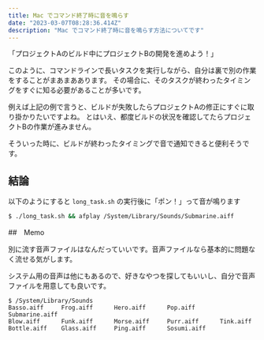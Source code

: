 ```yaml
---
title: Mac でコマンド終了時に音を鳴らす
date: "2023-03-07T08:28:36.414Z"
description: "Mac でコマンド終了時に音を鳴らす方法についてです"
---
```


「プロジェクトAのビルド中にプロジェクトBの開発を進めよう！」

このように、コマンドラインで長いタスクを実行しながら、自分は裏で別の作業をすることがまあまああります。
その場合に、そのタスクが終わったタイミングをすぐに知る必要があることが多いです。

例えば上記の例で言うと、ビルドが失敗したらプロジェクトAの修正にすぐに取り掛かりたいですよね。
とはいえ、都度ビルドの状況を確認してたらプロジェクトBの作業が進みません。

そういった時に、ビルドが終わったタイミングで音で通知できると便利そうです。

## 結論

以下のようにすると `long_task.sh` の実行後に「ポン！」って音が鳴ります

```sh
$ ./long_task.sh && afplay /System/Library/Sounds/Submarine.aiff
```

##　Memo

別に流す音声ファイルはなんだっていいです。音声ファイルなら基本的に問題なく流せる気がします。

システム用の音声は他にもあるので、好きなやつを探してもいいし、自分で音声ファイルを用意しても良いです。

```
$ /System/Library/Sounds
Basso.aiff     Frog.aiff      Hero.aiff      Pop.aiff       Submarine.aiff
Blow.aiff      Funk.aiff      Morse.aiff     Purr.aiff      Tink.aiff
Bottle.aiff    Glass.aiff     Ping.aiff      Sosumi.aiff
```
